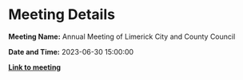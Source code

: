 # Meeting Details

**Meeting Name:** Annual Meeting of Limerick City and County Council

**Date and Time:** 2023-06-30 15:00:00

**<a href="https://www.limerick.ie/council/whats-on/annual-meeting-of-limerick-city-and-county-council" target="_blank">Link to meeting</a>**
